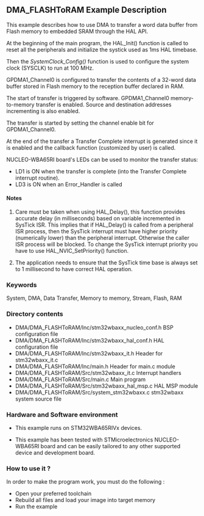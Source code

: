 ## <b>DMA_FLASHToRAM Example Description</b>

This example describes how to use DMA to transfer a word data buffer from Flash memory to embedded
SRAM through the HAL API.

At the beginning of the main program, the HAL_Init() function is called to reset
all the peripherals and initialize the systick used as 1ms HAL timebase.

Then the *SystemClock_Config()* function is used to configure the system clock (SYSCLK) to run at 100 MHz.

GPDMA1_Channel0 is configured to transfer the contents of a 32-word data
buffer stored in Flash memory to the reception buffer declared in RAM.

The start of transfer is triggered by software. GPDMA1_Channel0 memory-to-memory
transfer is enabled. Source and destination addresses incrementing is also enabled.

The transfer is started by setting the channel enable bit for GPDMA1_Channel0.

At the end of the transfer a Transfer Complete interrupt is generated since it
is enabled and the callback function (customized by user) is called.

NUCLEO-WBA65RI board's LEDs can be used to monitor the transfer status:

 - LD1 is ON when the transfer is complete (into the Transfer Complete interrupt
   routine).
 - LD3 is ON when an Error_Handler is called

#### <b>Notes</b>

 1. Care must be taken when using HAL_Delay(), this function provides accurate delay (in milliseconds)
    based on variable incremented in SysTick ISR. This implies that if HAL_Delay() is called from
    a peripheral ISR process, then the SysTick interrupt must have higher priority (numerically lower)
    than the peripheral interrupt. Otherwise the caller ISR process will be blocked.
    To change the SysTick interrupt priority you have to use HAL_NVIC_SetPriority() function.

 2. The application needs to ensure that the SysTick time base is always set to 1 millisecond
    to have correct HAL operation.

### <b>Keywords</b>

System, DMA, Data Transfer, Memory to memory, Stream, Flash, RAM

### <b>Directory contents</b>

  - DMA/DMA_FLASHToRAM/Inc/stm32wbaxx_nucleo_conf.h    BSP configuration file
  - DMA/DMA_FLASHToRAM/Inc/stm32wbaxx_hal_conf.h       HAL configuration file
  - DMA/DMA_FLASHToRAM/Inc/stm32wbaxx_it.h             Header for stm32wbaxx_it.c
  - DMA/DMA_FLASHToRAM/Inc/main.h                      Header for main.c module
  - DMA/DMA_FLASHToRAM/Src/stm32wbaxx_it.c             Interrupt handlers
  - DMA/DMA_FLASHToRAM/Src/main.c                      Main program
  - DMA/DMA_FLASHToRAM/Src/stm32wbaxx_hal_msp.c        HAL MSP module
  - DMA/DMA_FLASHToRAM/Src/system_stm32wbaxx.c         stm32wbaxx system source file

### <b>Hardware and Software environment</b>

  - This example runs on STM32WBA65RIVx devices.

  - This example has been tested with STMicroelectronics NUCLEO-WBA65RI
    board and can be easily tailored to any other supported device
    and development board.

### <b>How to use it ?</b>

In order to make the program work, you must do the following :

 - Open your preferred toolchain
 - Rebuild all files and load your image into target memory
 - Run the example
